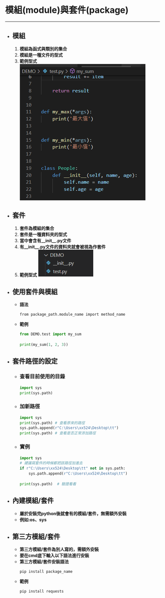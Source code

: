 # 模組(module)與套件(package)
---
+ ## 模組
  1. **模組為函式與類別的集合**
  2. **模組是一種文件的型式**
  3. **範例型式**
    ![](.\Image\Module_style.PNG)
   
+ ## 套件
  1. **套件為模組的集合**
  2. **套件是一種資料夾的型式**
  3. **當中會含有__init__.py文件**
  4. **有__init__.py文件的資料夾就會被視為作套件**
  5. **範例型式**
    ![](.\Image\Package_style.PNG)

+ ## 使用套件與模組
  + **語法**
    ```
    from package_path.module_name import method_name
    ```
 
  + **範例**
    ```python
    from DEMO.test import my_sum

    print(my_sum(1, 2, 3))
    ```

+ ## 套件路徑的設定
  + ### 查看目前使用的目錄
    ```python
    import sys
    print(sys.path)
    ```
  
  + ### 加新路徑
    ```python
    import sys
    print(sys.path) # 查看原來的路徑
    sys.path.append(r"C:\Users\xx524\Desktop\tt")
    print(sys.path) # 查看是否正常添加路徑
    ```
  
  + ### 實例
    ```python
    import sys
    # 建議寫套件的時候都把該路徑加進去
    if r"C:\Users\xx524\Desktop\tt" not in sys.path:
        sys.path.append(r"C:\Users\xx524\Desktop\tt")

    print(sys.path)  # 驗證看看
    ```

+ ## 內建模組/套件
  + **屬於安裝完python後就會有的模組/套件，無需額外安裝**
  + **例如:os、sys**

+ ## 第三方模組/套件
  + **第三方模組/套件為別人寫的，需額外安裝**
  + **要在cmd底下輸入以下語法進行安裝**
  + **第三方模組/套件安裝語法**
    ```
    pip install package_name
    ```
  + **範例**
    ```
    pip install requests
    ```